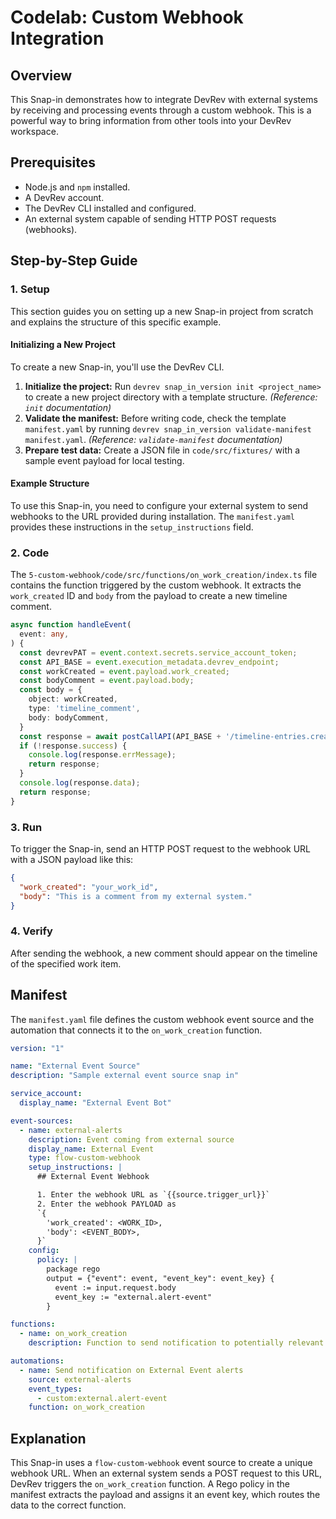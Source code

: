 # Codelab: Custom Webhook Integration

## Overview
This Snap-in demonstrates how to integrate DevRev with external systems by receiving and processing events through a custom webhook. This is a powerful way to bring information from other tools into your DevRev workspace.

## Prerequisites
- Node.js and `npm` installed.
- A DevRev account.
- The DevRev CLI installed and configured.
- An external system capable of sending HTTP POST requests (webhooks).

## Step-by-Step Guide

### 1. Setup
This section guides you on setting up a new Snap-in project from scratch and explains the structure of this specific example.

#### Initializing a New Project
To create a new Snap-in, you'll use the DevRev CLI.

1.  **Initialize the project:** Run `devrev snap_in_version init <project_name>` to create a new project directory with a template structure. *(Reference: `init` documentation)*
2.  **Validate the manifest:** Before writing code, check the template `manifest.yaml` by running `devrev snap_in_version validate-manifest manifest.yaml`. *(Reference: `validate-manifest` documentation)*
3.  **Prepare test data:** Create a JSON file in `code/src/fixtures/` with a sample event payload for local testing.

#### Example Structure
To use this Snap-in, you need to configure your external system to send webhooks to the URL provided during installation. The `manifest.yaml` provides these instructions in the `setup_instructions` field.

### 2. Code
The `5-custom-webhook/code/src/functions/on_work_creation/index.ts` file contains the function triggered by the custom webhook. It extracts the `work_created` ID and `body` from the payload to create a new timeline comment.

```typescript
async function handleEvent(
  event: any,
) {
  const devrevPAT = event.context.secrets.service_account_token;
  const API_BASE = event.execution_metadata.devrev_endpoint;
  const workCreated = event.payload.work_created;
  const bodyComment = event.payload.body;
  const body = {
    object: workCreated,
    type: 'timeline_comment',
    body: bodyComment,
  }
  const response = await postCallAPI(API_BASE + '/timeline-entries.create', body, devrevPAT);
  if (!response.success) {
    console.log(response.errMessage);
    return response;
  }
  console.log(response.data);
  return response;
}
```

### 3. Run
To trigger the Snap-in, send an HTTP POST request to the webhook URL with a JSON payload like this:

```json
{
  "work_created": "your_work_id",
  "body": "This is a comment from my external system."
}
```

### 4. Verify
After sending the webhook, a new comment should appear on the timeline of the specified work item.

## Manifest
The `manifest.yaml` file defines the custom webhook event source and the automation that connects it to the `on_work_creation` function.

```yaml
version: "1"

name: "External Event Source"
description: "Sample external event source snap in"

service_account:
  display_name: "External Event Bot"

event-sources:
  - name: external-alerts
    description: Event coming from external source
    display_name: External Event
    type: flow-custom-webhook
    setup_instructions: |
      ## External Event Webhook

      1. Enter the webhook URL as `{{source.trigger_url}}`
      2. Enter the webhook PAYLOAD as
      `{
        'work_created': <WORK_ID>,
        'body': <EVENT_BODY>,
      }`
    config:
      policy: |
        package rego
        output = {"event": event, "event_key": event_key} {
          event := input.request.body
          event_key := "external.alert-event"
        }

functions:
  - name: on_work_creation
    description: Function to send notification to potentially relevant users.

automations:
  - name: Send notification on External Event alerts
    source: external-alerts
    event_types:
      - custom:external.alert-event
    function: on_work_creation
```

## Explanation
This Snap-in uses a `flow-custom-webhook` event source to create a unique webhook URL. When an external system sends a POST request to this URL, DevRev triggers the `on_work_creation` function. A Rego policy in the manifest extracts the payload and assigns it an event key, which routes the data to the correct function.
